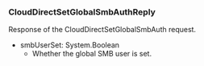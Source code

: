 ### CloudDirectSetGlobalSmbAuthReply
Response of the CloudDirectSetGlobalSmbAuth request.

- smbUserSet: System.Boolean
  - Whether the global SMB user is set.
